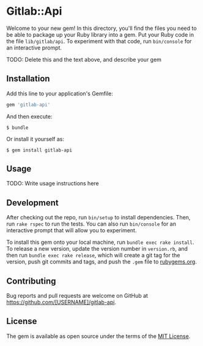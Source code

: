 # Gitlab::Api

Welcome to your new gem! In this directory, you'll find the files you need to be able to package up your Ruby library into a gem. Put your Ruby code in the file `lib/gitlab/api`. To experiment with that code, run `bin/console` for an interactive prompt.

TODO: Delete this and the text above, and describe your gem

## Installation

Add this line to your application's Gemfile:

```ruby
gem 'gitlab-api'
```

And then execute:

    $ bundle

Or install it yourself as:

    $ gem install gitlab-api

## Usage

TODO: Write usage instructions here

## Development

After checking out the repo, run `bin/setup` to install dependencies. Then, run `rake rspec` to run the tests. You can also run `bin/console` for an interactive prompt that will allow you to experiment.

To install this gem onto your local machine, run `bundle exec rake install`. To release a new version, update the version number in `version.rb`, and then run `bundle exec rake release`, which will create a git tag for the version, push git commits and tags, and push the `.gem` file to [rubygems.org](https://rubygems.org).

## Contributing

Bug reports and pull requests are welcome on GitHub at https://github.com/[USERNAME]/gitlab-api.


## License

The gem is available as open source under the terms of the [MIT License](http://opensource.org/licenses/MIT).

